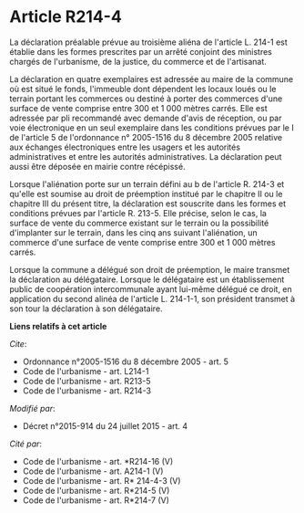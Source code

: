 # Article R214-4

La déclaration préalable prévue au troisième aliéna de l'article L. 214-1 est établie dans les formes prescrites par un
arrêté conjoint des ministres chargés de l'urbanisme, de la justice, du commerce et de l'artisanat. 

La déclaration en quatre exemplaires est adressée au maire de la commune où est situé le fonds, l'immeuble dont dépendent les
locaux loués ou le terrain portant les commerces ou destiné à porter des commerces d'une surface de vente comprise entre 300
et 1 000 mètres carrés. Elle est adressée par pli recommandé avec demande d'avis de réception, ou par voie électronique en un
seul exemplaire dans les conditions prévues par le I de l'article 5 de l'ordonnance n° 2005-1516 du 8 décembre 2005 relative
aux échanges électroniques entre les usagers et les autorités administratives et entre les autorités administratives. La
déclaration peut aussi être déposée en mairie contre récépissé. 

Lorsque l'aliénation porte sur un terrain défini au b de l'article R. 214-3 et qu'elle est soumise au droit de préemption
institué par le chapitre II ou le chapitre III du présent titre, la déclaration est souscrite dans les formes et conditions
prévues par l'article R. 213-5. Elle précise, selon le cas, la surface de vente du commerce existant sur le terrain ou la
possibilité d'implanter sur le terrain, dans les cinq ans suivant l'aliénation, un commerce d'une surface de vente comprise
entre 300 et 1 000 mètres carrés.

Lorsque la commune a délégué son droit de préemption, le maire transmet la déclaration au délégataire. Lorsque le délégataire
est un établissement public de coopération intercommunale ayant lui-même délégué ce droit, en application du second alinéa de
l'article L. 214-1-1, son président transmet à son tour la déclaration à son délégataire.

**Liens relatifs à cet article**

_Cite_:

  - Ordonnance n°2005-1516 du 8 décembre 2005 - art. 5
  - Code de l'urbanisme - art. L214-1
  - Code de l'urbanisme - art. R213-5
  - Code de l'urbanisme - art. R214-3

_Modifié par_:

  - Décret n°2015-914 du 24 juillet 2015 - art. 4

_Cité par_:

  - Code de l'urbanisme - art. *R214-16 (V)
  - Code de l'urbanisme - art. A214-1 (V)
  - Code de l'urbanisme - art. R* 214-4-3 (V)
  - Code de l'urbanisme - art. R*214-5 (V)
  - Code de l'urbanisme - art. R*214-7 (V)
